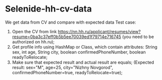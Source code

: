 # Selenide-hh-cv-data
We get data from CV and compare with expected data
Test case:
1. Open the CV from link https://nn.hh.ru/applicant/resumes/view?resume=0ba3c37eff0b5b5ee70039ed1f79714e716745
   (you need to be authorized on hh.ru);
2. Get profile info using HashMap or Class, which contain attributes:
   String sex, int age, String city, boolean confirmedPhoneNumber, boolean readyToRelocate;
3. Make sure that expected result and actual result are equals;
   (Expected result: sex="M", age=25, city="Nizhny Novgorod", confirmedPhoneNumber=true, readyToRelocate=true);
